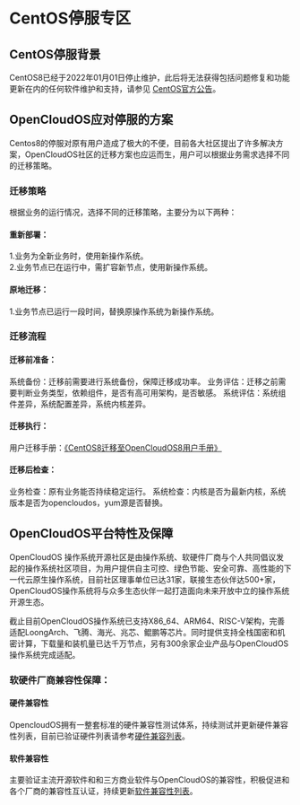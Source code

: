 # CentOS停服专区
## CentOS停服背景
CentOS8已经于2022年01月01日停止维护，此后将无法获得包括问题修复和功能更新在内的任何软件维护和支持，请参见 [CentOS官方公告](https://blog.centos.org/2020/12/future-is-centos-stream/?spm=a2c4g.11174386.n2.3.348f4c07hk46v4)。
## OpenCloudOS应对停服的方案
Centos8的停服对原有用户造成了极大的不便，目前各大社区提出了许多解决方案，OpenCloudOS社区的迁移方案也应运而生，用户可以根据业务需求选择不同的迁移策略。

### 迁移策略
根据业务的运行情况，选择不同的迁移策略，主要分为以下两种：
#### 重新部署：
1.业务为全新业务时，使用新操作系统。   
2.业务节点已在运行中，需扩容新节点，使用新操作系统。
#### 原地迁移：
1.业务节点已运行一段时间，替换原操作系统为新操作系统。


### 迁移流程

#### 迁移前准备：
系统备份：迁移前需要进行系统备份，保障迁移成功率。
业务评估：迁移之前需要判断业务类型，依赖组件，是否有高可用架构，是否敏感。
系统评估：系统组件差异，系统配置差异，系统内核差异。
#### 迁移执行：
用户迁移手册：[《CentOS8迁移至OpenCloudOS8用户手册》](https://docs.opencloudos.org/guide/migrate/?h=操作)
#### 迁移后检查：
业务检查：原有业务能否持续稳定运行。
系统检查：内核是否为最新内核，系统版本是否为opencloudos，yum源是否替换。


## OpenCloudOS平台特性及保障
OpenCloudOS 操作系统开源社区是由操作系统、软硬件厂商与个人共同倡议发起的操作系统社区项目，为用户提供自主可控、绿色节能、安全可靠、高性能的下一代云原生操作系统，目前社区理事单位已达31家，联接生态伙伴达500+家，OpenCloudOS操作系统将与众多生态伙伴一起打造面向未来开放中立的操作系统开源生态。

截止目前OpenCloudOS操作系统已支持X86_64、ARM64、RISC-V架构，完善适配LoongArch、飞腾、海光、兆芯、鲲鹏等芯片。同时提供支持全栈国密和机密计算，下载量和装机量已达千万节点，另有300余家企业产品与OpenCloudOS操作系统完成适配。

### 软硬件厂商兼容性保障：
#### 硬件兼容性
OpencloudOS拥有一整套标准的硬件兼容性测试体系，持续测试并更新硬件兼容性列表，目前已验证硬件列表请参考[硬件兼容列表](https://github.com/OpenCloudOS/SysDocs/blob/master/hardware.md)。
#### 软件兼容性
主要验证主流开源软件和和三方商业软件与OpenCloudOS的兼容性，积极促进和各个厂商的兼容性互认证，持续更新[软件兼容性列表](https://github.com/OpenCloudOS/SysDocs/blob/master/software.md)。
